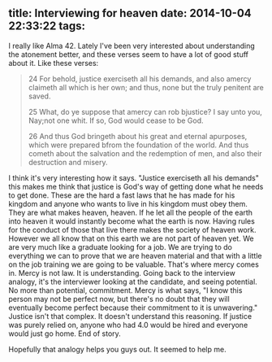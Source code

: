 title: Interviewing for heaven
date: 2014-10-04 22:33:22
tags:
---
I really like Alma 42. Lately I've been very interested about understanding the atonement better, and these verses seem to have a lot of good stuff about it. Like these verses:

> 24 For behold, justice exerciseth all his demands, and also amercy claimeth all which is her own; and thus, none but the truly penitent are saved.
> 
> 25 What, do ye suppose that amercy can rob bjustice? I say unto you, Nay;not one whit. If so, God would cease to be God.
> 
> 26 And thus God bringeth about his great and eternal apurposes, which were prepared bfrom the foundation of the world. And thus cometh about the salvation and the redemption of men, and also their destruction and misery.

I think it's very interesting how it says. "Justice exerciseth all his demands" this makes me think that justice is God's way of getting done what he needs to get done. These are the hard a fast laws that he has made for his kingdom and anyone who wants to live in his kingdom must obey them. They are what makes heaven, heaven. If he let all the people of the earth into heaven it would instantly become what the earth is now. Having rules for the conduct of those that live there makes the society of heaven work. However we all know that on this earth we are not part of heaven yet. We are very much like a graduate looking for a job. We are trying to do everything we can to prove that we are heaven material and that with a little on the job training we are going to be valuable. That's where mercy comes in. Mercy is not law. It is understanding. Going back to the interview analogy, it's the interviewer looking at the candidate, and seeing potential. No more than potential, commitment. Mercy is what says, "I know this person may not be perfect now, but there's no doubt that they will eventually become perfect because their commitment to it is unwavering." Justice isn't that complex. It doesn't understand this reasoning. If justice was purely relied on, anyone who had 4.0 would be hired and everyone would just go home. End of story.

Hopefully that analogy helps you guys out. It seemed to help me.

